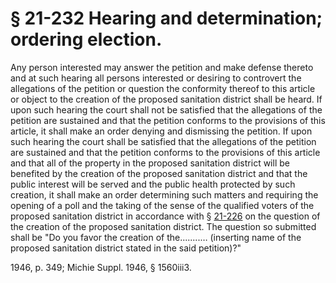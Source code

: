 # § 21-232 Hearing and determination; ordering election.

<p>Any person interested may answer the petition and make defense thereto and at such hearing all persons interested or desiring to controvert the allegations of the petition or question the conformity thereof to this article or object to the creation of the proposed sanitation district shall be heard. If upon such hearing the court shall not be satisfied that the allegations of the petition are sustained and that the petition conforms to the provisions of this article, it shall make an order denying and dismissing the petition. If upon such hearing the court shall be satisfied that the allegations of the petition are sustained and that the petition conforms to the provisions of this article and that all of the property in the proposed sanitation district will be benefited by the creation of the proposed sanitation district and that the public interest will be served and the public health protected by such creation, it shall make an order determining such matters and requiring the opening of a poll and the taking of the sense of the qualified voters of the proposed sanitation district in accordance with § <a href='http://law.lis.virginia.gov/vacode/21-226/'>21-226</a> on the question of the creation of the proposed sanitation district. The question so submitted shall be "Do you favor the creation of the........… (inserting name of the proposed sanitation district stated in the said petition)?"</p><p>1946, p. 349; Michie Suppl. 1946, § 1560iii3.</p>